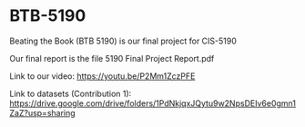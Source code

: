 # BTB-5190
Beating the Book (BTB 5190) is our final project for CIS-5190

Our final report is the file 5190 Final Project Report.pdf

Link to our video: https://youtu.be/P2Mm1ZczPFE

Link to datasets (Contribution 1): https://drive.google.com/drive/folders/1PdNkjqxJQytu9w2NpsDEIv6e0gmn1ZaZ?usp=sharing
